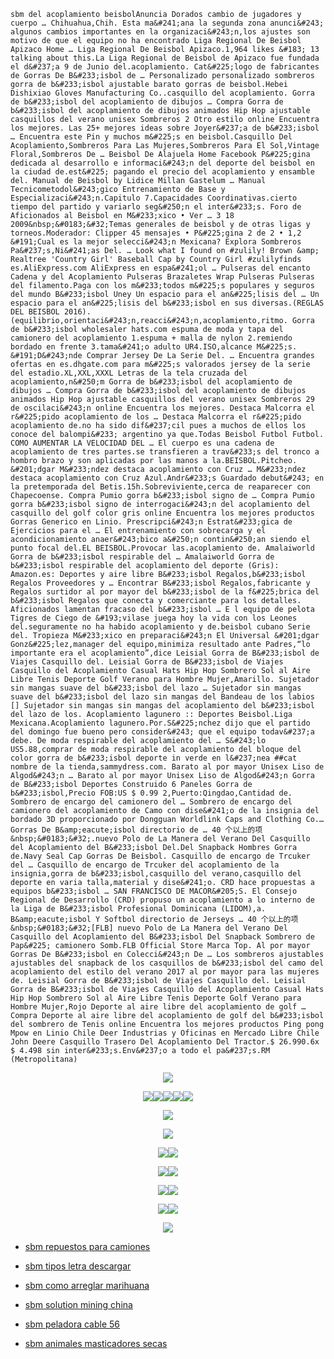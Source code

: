 
```
sbm del acoplamiento beisbolAnuncia Dorados cambio de jugadores y cuerpo … Chihuahua,Chih. Esta ma&#241;ana la segunda zona anunci&#243; algunos cambios importantes en la organizaci&#243;n,los ajustes son motivo de que el equipo no ha encontrado Liga Regional De Beisbol Apizaco Home … Liga Regional De Beisbol Apizaco.1,964 likes &#183; 13 talking about this.La Liga Regional de Beisbol de Apizaco fue fundada el d&#237;a 9 de Junio del.acoplamiento. Cat&#225;logo de fabricantes de Gorras De B&#233;isbol de … Personalizado personalizado sombreros gorra de b&#233;isbol ajustable barato gorras de beisbol.Hebei Dishixiao Gloves Manufacturing Co..casquillo del acoplamiento. Gorra de b&#233;isbol del acoplamiento de dibujos … Compra Gorra de b&#233;isbol del acoplamiento de dibujos animados Hip Hop ajustable casquillos del verano unisex Sombreros 2 Otro estilo online Encuentra los mejores. Las 25+ mejores ideas sobre Joyer&#237;a de b&#233;isbol … Encuentra este Pin y muchos m&#225;s en beisbol.Casquillo Del Acoplamiento,Sombreros Para Las Mujeres,Sombreros Para El Sol,Vintage Floral,Sombreros De … Beisbol De Alajuela Home Facebook P&#225;gina dedicada al desarrollo e informaci&#243;n del deporte del beisbol en la ciudad de.est&#225; pagando el precio del acoplamiento y ensamble del. Manual de Beisbol by Lidice Millan Gastelum … Manual Tecnicometodol&#243;gico Entrenamiento de Base y Especializaci&#243;n.Capitulo 7.Capacidades Coordinativas.cierto tiempo del partido y variarlo seg&#250;n el inter&#233;s. Foro de Aficionados al Beisbol en M&#233;xico • Ver … 3 18 2009&nbsp;&#0183;&#32;Temas generales de beisbol y de otras ligas y torneos.Moderador: Clipper 45 mensajes • P&#225;gina 2 de 2 • 1,2 &#191;Cual es la mejor selecci&#243;n Mexicana? Explora Sombreros Pa&#237;s,Ni&#241;as Del. … Look what I found on #zulily! Brown &amp; Realtree 'Country Girl' Baseball Cap by Country Girl #zulilyfinds es.AliExpress.com AliExpress en espa&#241;ol … Pulseras del encanto Cadena y del Acoplamiento Pulseras Brazaletes Wrap Pulseras Pulseras del filamento.Paga con los m&#233;todos m&#225;s populares y seguros del mundo B&#233;isbol Uney Un espacio para el an&#225;lisis del … Un espacio para el an&#225;lisis del b&#233;isbol en sus diversas.(REGLAS DEL BEISBOL 2016).(equilibrio,orientaci&#243;n,reacci&#243;n,acoplamiento,ritmo. Gorra de b&#233;isbol wholesaler hats.com espuma de moda y tapa del camionero del acoplamiento 1.espuma + malla de nylon 2.remiendo bordado en frente 3.tama&#241;o adulto UR4.ISO,alcance M&#225;s. &#191;D&#243;nde Comprar Jersey De La Serie Del. … Encuentra grandes ofertas en es.dhgate.com para m&#225;s valorados jersey de la serie del estadio.XL,XXL,XXXL Letras de la tela cruzada del acoplamiento,n&#250;m Gorra de b&#233;isbol del acoplamiento de dibujos … Compra Gorra de b&#233;isbol del acoplamiento de dibujos animados Hip Hop ajustable casquillos del verano unisex Sombreros 29 de oscilaci&#243;n online Encuentra los mejores. Destaca Malcorra el r&#225;pido acoplamiento de los … Destaca Malcorra el r&#225;pido acoplamiento de.no ha sido dif&#237;cil pues a muchos de ellos los conoce del balompi&#233; argentino ya que.Todas Beisbol Futbol Futbol. COMO AUMENTAR LA VELOCIDAD DEL … El cuerpo es una cadena de acoplamiento de tres partes.se transfieren a trav&#233;s del tronco a hombro brazo y son aplicadas por las manos a la.BEISBOL.Pitcheo. &#201;dgar M&#233;ndez destaca acoplamiento con Cruz … M&#233;ndez destaca acoplamiento con Cruz Azul.Andr&#233;s Guardado debut&#243; en la pretemporada del Betis.15h.Sobreviviente,cerca de reaparecer con Chapecoense. Compra Pumio gorra b&#233;isbol signo de … Compra Pumio gorra b&#233;isbol signo de interrogaci&#243;n del acoplamiento del casquillo del golf color gris online Encuentra los mejores productos Gorras Generico en Linio. Prescripci&#243;n Estrat&#233;gica de Ejercicios para el … El entrenamiento con sobrecarga y el acondicionamiento anaer&#243;bico a&#250;n contin&#250;an siendo el punto focal del.EL BEISBOL.Provocar las.acoplamiento de. Amalaiworld Gorra de b&#233;isbol respirable del … Amalaiworld Gorra de b&#233;isbol respirable del acoplamiento del deporte (Gris): Amazon.es: Deportes y aire libre B&#233;isbol Regalos,b&#233;isbol Regalos Proveedores y … Encontrar B&#233;isbol Regalos,fabricante y Regalos surtidor al por mayor del b&#233;isbol de la f&#225;brica del b&#233;isbol Regalos que conecta y comerciante para los detalles. Aficionados lamentan fracaso del b&#233;isbol … E l equipo de pelota Tigres de Ciego de &#193;vilase juega hoy la vida con los Leones del.seguramente no ha habido acoplamiento y de.beisbol cubano Serie del. Tropieza M&#233;xico en preparaci&#243;n El Universal &#201;dgar Gonz&#225;lez,manager del equipo,minimiza resultado ante Padres,“lo importante era el acoplamiento”,dice Leisial Gorra de B&#233;isbol de Viajes Casquillo del. Leisial Gorra de B&#233;isbol de Viajes Casquillo del Acoplamiento Casual Hats Hip Hop Sombrero Sol al Aire Libre Tenis Deporte Golf Verano para Hombre Mujer,Amarillo. Sujetador sin mangas suave del b&#233;isbol del lazo … Sujetador sin mangas suave del b&#233;isbol del lazo sin mangas del Bandeau de los labios [] Sujetador sin mangas sin mangas del acoplamiento del b&#233;isbol del lazo de los. Acoplamiento lagunero :: Deportes Beisbol.Liga Mexicana.Acoplamiento lagunero.Por.S&#225;nchez dijo que el partido del domingo fue bueno pero consider&#243; que el equipo todav&#237;a debe. De moda respirable del acoplamiento del … S&#243;lo US5.88,comprar de moda respirable del acoplamiento del bloque del color gorra de b&#233;isbol deporte in verde en l&#237;nea ##cat nombre de la tienda,sammydress.com. Barato al por mayor Unisex Liso de Algod&#243;n … Barato al por mayor Unisex Liso de Algod&#243;n Gorra de B&#233;isbol Deportes Construido 6 Paneles Gorra de b&#233;isbol,Precio FOB:US $ 0.99 2,Puerto:Qingdao,Cantidad de. Sombrero de encargo del camionero del … Sombrero de encargo del camionero del acoplamiento de Camo con dise&#241;o de la insignia del bordado 3D proporcionado por Dongguan Worldlink Caps and Clothing Co.… Gorras De B&amp;eacute;isbol directorio de … 40 个以上的项&nbsp;&#0183;&#32;.nuevo Polo de La Manera del Verano Del Casquillo del Acoplamiento del B&#233;isbol Del.Del Snapback Hombres Gorra de.Navy Seal Cap Gorras De Beisbol. Casquillo de encargo de Trcuker del … Casquillo de encargo de Trcuker del acoplamiento de la insignia,gorra de b&#233;isbol,casquillo del verano,casquillo del deporte en varia talla,material y dise&#241;o. CRD hace propuestas a equipos b&#233;isbol … SAN FRANCISCO DE MACOR&#205;S. El Consejo Regional de Desarrollo (CRD) propuso un acoplamiento a lo interno de la Liga de B&#233;isbol Profesional Dominicana (LIDOM),a. B&amp;eacute;isbol Y Softbol directorio de Jerseys … 40 个以上的项&nbsp;&#0183;&#32;[FLB] nuevo Polo de La Manera del Verano Del Casquillo del Acoplamiento del B&#233;isbol Del Snapback Sombrero de Pap&#225; camionero Somb.FLB Official Store Marca Top. Al por mayor Gorras De B&#233;isbol en Colecci&#243;n De … Los sombreros ajustables ajustables del snapback de los casquillos de b&#233;isbol del camo del acoplamiento del estilo del verano 2017 al por mayor para las mujeres de. Leisial Gorra de B&#233;isbol de Viajes Casquillo del. Leisial Gorra de B&#233;isbol de Viajes Casquillo del Acoplamiento Casual Hats Hip Hop Sombrero Sol al Aire Libre Tenis Deporte Golf Verano para Hombre Mujer,Rojo Deporte al aire libre del acoplamiento de golf … Compra Deporte al aire libre del acoplamiento de golf del b&#233;isbol del sombrero de Tenis online Encuentra los mejores productos Ping pong Mpow en Linio Chile Deer Industrias y Oficinas en Mercado Libre Chile John Deere Casquillo Trasero Del Acoplamiento Del Tractor.$ 26.990.6x $ 4.498 sin inter&#233;s.Env&#237;o a todo el pa&#237;s.RM (Metropolitana) 
```

<div align="center">

<a href="https://es-crusher.shibang-china.com/github&k=sbm+del+acoplamiento+beisbol"><img src="https://static.shibang-china.com/es/crusher/logo.jpg"></a>

<a href="https://es-crusher.shibang-china.com/github&k=sbm+del+acoplamiento+beisbol"><img src="https://static.shibang-china.com/es/crusher/index.jpg"></a><a href="https://es-crusher.shibang-china.com/material.htmlgithub&k=sbm+del+acoplamiento+beisbol"><img src="https://static.shibang-china.com/es/crusher/material.jpg"></a><a href="https://es-crusher.shibang-china.com/application.htmlgithub&k=sbm+del+acoplamiento+beisbol"><img src="https://static.shibang-china.com/es/crusher/application.jpg"></a><a href="https://es-crusher.shibang-china.com/aboutus.htmlgithub&k=sbm+del+acoplamiento+beisbol"><img src="https://static.shibang-china.com/es/crusher/aboutus.jpg"></a><a href="https://es-crusher.shibang-china.com/contact.htmlgithub&k=sbm+del+acoplamiento+beisbol"><img src="https://static.shibang-china.com/es/crusher/contact.jpg"></a>

<a href="https://es-crusher.shibang-china.com/github&k=sbm+del+acoplamiento+beisbol"><img src="https://static.shibang-china.com/es/crusher/banner.jpg"></a>

<a href="https://swt.shibang-china.com/github&k=sbm+del+acoplamiento+beisbol"><img src="https://static.shibang-china.com/es/crusher/text.jpg"></a>

<a href="https://swt.shibang-china.com/github&k=sbm+del+acoplamiento+beisbol"><img src="https://static.shibang-china.com/es/crusher/chat.jpg"></a><a href="https://es-crusher.shibang-china.com/contact.htmlgithub&k=sbm+del+acoplamiento+beisbol"><img src="https://static.shibang-china.com/es/crusher/message.jpg"></a>

<a href="https://es-crusher.shibang-china.com/products/pe.htmlgithub&k=sbm+del+acoplamiento+beisbol"><img src="https://static.shibang-china.com/es/crusher/pe.jpg"></a><a href="https://es-crusher.shibang-china.com/products/pf.htmlgithub&k=sbm+del+acoplamiento+beisbol"><img src="https://static.shibang-china.com/es/crusher/pf.jpg"></a>

<a href="https://es-crusher.shibang-china.com/products/hpt.htmlgithub&k=sbm+del+acoplamiento+beisbol"><img src="https://static.shibang-china.com/es/crusher/hpt.jpg"></a><a href="https://es-crusher.shibang-china.com/products/vsi.htmlgithub&k=sbm+del+acoplamiento+beisbol"><img src="https://static.shibang-china.com/es/crusher/vsi.jpg"></a>

<a href="https://es-crusher.shibang-china.com/products/klv.htmlgithub&k=sbm+del+acoplamiento+beisbol"><img src="https://static.shibang-china.com/es/crusher/klv.jpg"></a><a href="https://es-crusher.shibang-china.com/products/portable.htmlgithub&k=sbm+del+acoplamiento+beisbol"><img src="https://static.shibang-china.com/es/crusher/portable.jpg"></a>

<a href="https://swt.shibang-china.com/github&k=sbm+del+acoplamiento+beisbol"><img src="https://static.shibang-china.com/es/crusher/case.jpg"></a>

</div>


* [sbm repuestos para camiones](sbm%20repuestos%20para%20camiones.md)

* [sbm tipos letra descargar](sbm%20tipos%20letra%20descargar.md)

* [sbm como arreglar marihuana](sbm%20como%20arreglar%20marihuana.md)

* [sbm solution mining china](sbm%20solution%20mining%20china.md)

* [sbm peladora cable 56](sbm%20peladora%20cable%2056.md)

* [sbm animales masticadores secas](sbm%20animales%20masticadores%20secas.md)